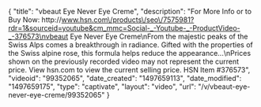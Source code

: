 {
    "title": "vbeaut Eye Never Eye Creme",
    "description": "For More Info or to Buy Now: http:\/\/www.hsn.com\/products\/seo\/7575981?rdr=1&sourceid=youtube&cm_mmc=Social-_-Youtube-_-ProductVideo-_-376573\nvbeaut Eye Never Eye Creme\nFrom the majestic peaks of the Swiss Alps comes a breakthrough in radiance. Gifted with the properties of the Swiss alpine rose, this formula helps reduce the appearance...\nPrices shown on the previously recorded video may not represent the current price.  View hsn.com to view the current selling price. HSN Item #376573",
    "videoid": "99352065",
    "date_created": "1497659113",
    "date_modified": "1497659175",
    "type": "captivate",
    "layout": "video",
    "url": "\/v\/vbeaut-eye-never-eye-creme\/99352065"
}